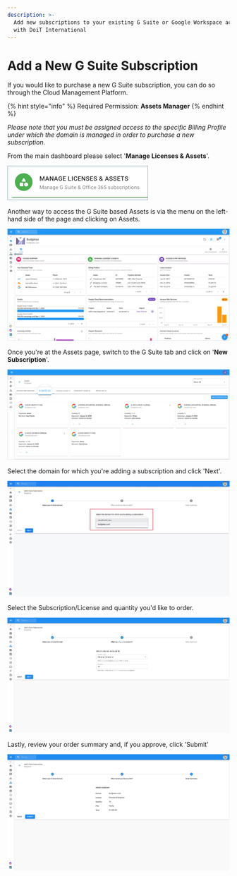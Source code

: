 ```yaml
---
description: >-
  Add new subscriptions to your existing G Suite or Google Workspace account
  with DoiT International
---
```


# Add a New G Suite Subscription

If you would like to purchase a new G Suite subscription, you can do so through the Cloud Management Platform.

{% hint style="info" %}
Required Permission: **Assets Manager**
{% endhint %}

_Please note that you must be assigned access to the specific Billing Profile under which the domain is managed in order to purchase a new subscription._

From the main dashboard please select '**Manage Licenses & Assets**'.

!["Manage Licenses & Assets"](<../.gitbook/assets/new-manage-licenses-2- (1) (7) (1).png>)

Another way to access the G Suite based Assets is via the menu on the left-hand side of the page and clicking on Assets.

![A screenshot showing the location of the G Suite menu icon](<../.gitbook/assets/assets-icon-1- (4) (5) (5) (5) (1).png>)

Once you're at the Assets page, switch to the G Suite tab and click on '**New Subscription**'.

![A screenshot showing the location of the G Suite tab](<../.gitbook/assets/g-suite (2) (2) (2) (1) (2) (1).png>)

Select the domain for which you're adding a subscription and click 'Next'.

![A screenshot showing the domain selection drop-down menu](<../.gitbook/assets/g-suite1 (1).jpg>)

Select the Subscription/License and quantity you'd like to order.

![A screenshot showing the license and quantity selection drop-down menu](../.gitbook/assets/g-suite2.jpg)

Lastly, review your order summary and, if you approve, click 'Submit'

![A screenshot showing the review screen and Submit button](<../.gitbook/assets/g-suite3 (1).jpg>)
